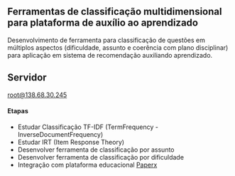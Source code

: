 ## Ferramentas de classificação multidimensional para plataforma de auxílio ao aprendizado

Desenvolvimento de ferramenta para classificação de questões em múltiplos aspectos (dificuldade, assunto e coerência com plano disciplinar) para aplicação em sistema de recomendação auxiliando aprendizado.

## Servidor
root@138.68.30.245

#### Etapas

- Estudar Classificação TF-IDF (TermFrequency - InverseDocumentFrequency)
- Estudar IRT (Item Response Theory)
- Desenvolver ferramenta de classificação por assunto
- Desenvolver ferramenta de classificação por dificuldade
- Integração com plataforma educacional [Paperx](https://paperx.com.br/)
